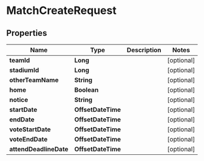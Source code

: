 

# MatchCreateRequest


## Properties

| Name | Type | Description | Notes |
|------------ | ------------- | ------------- | -------------|
|**teamId** | **Long** |  |  [optional] |
|**stadiumId** | **Long** |  |  [optional] |
|**otherTeamName** | **String** |  |  [optional] |
|**home** | **Boolean** |  |  [optional] |
|**notice** | **String** |  |  [optional] |
|**startDate** | **OffsetDateTime** |  |  [optional] |
|**endDate** | **OffsetDateTime** |  |  [optional] |
|**voteStartDate** | **OffsetDateTime** |  |  [optional] |
|**voteEndDate** | **OffsetDateTime** |  |  [optional] |
|**attendDeadlineDate** | **OffsetDateTime** |  |  [optional] |



